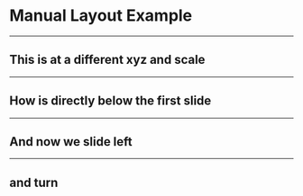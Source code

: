 <!-- x=1000 y=1000 z=0 -->
# Manual Layout Example

-----------------------------
<!-- x=1500 y=1500 z=1000 scale=0.5-->
## This is at a different xyz and scale

-----------------------------
<!-- x=1000 y=2000 -->
## How is directly below the first slide

-----------------------------
<!-- x=0 y=2000 -->
## And now we slide left

-----------------------------
<!-- x=-1000 y=2000 rotate=90 -->
## and turn
